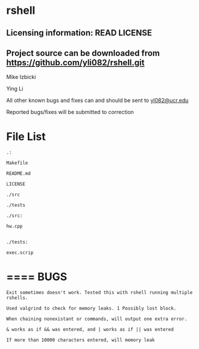 rshell
======

Licensing information: READ LICENSE
------
Project source can be downloaded from https://github.com/yli082/rshell.git
-----
Mike Izbicki

Ying Li

All other known bugs and fixes can and should be sent to yl082@ucr.edu

Reported bugs/fixes will be submitted to correction

File List
======
```
.:

Makefile

README.md

LICENSE

./src

./tests

```
```
./src:

hw.cpp
```
```

./tests:

exec.scrip

```
====
BUGS
====
```
Exit sometimes doesn't work. Tested this with rshell running multiple rshells.

Used valgrind to check for memory leaks. 1 Possibly lost block.

When chaining nonexistant or commands, will output one extra error.

& works as if && was entered, and | works as if || was entered

If more than 10000 characters entered, will memory leak




```
